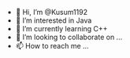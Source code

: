 - 👋 Hi, I’m @Kusum1192
- 👀 I’m interested in Java
- 🌱 I’m currently learning C++
- 💞️ I’m looking to collaborate on ...
- 📫 How to reach me ...

<!---
Kusum1192/Kusum1192 is a ✨ special ✨ repository because its `README.md` (this file) appears on your GitHub profile.
You can click the Preview link to take a look at your changes.
--->
